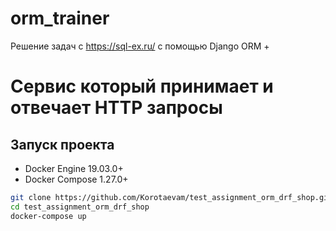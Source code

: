 # orm_trainer

Решение задач с https://sql-ex.ru/ с помощью Django ORM +

Сервис который принимает и отвечает HTTP запросы
======

## Запуск проекта

* Docker Engine 19.03.0+
* Docker Compose 1.27.0+

```Bash
git clone https://github.com/Korotaevam/test_assignment_orm_drf_shop.git
cd test_assignment_orm_drf_shop
docker-compose up 
```
